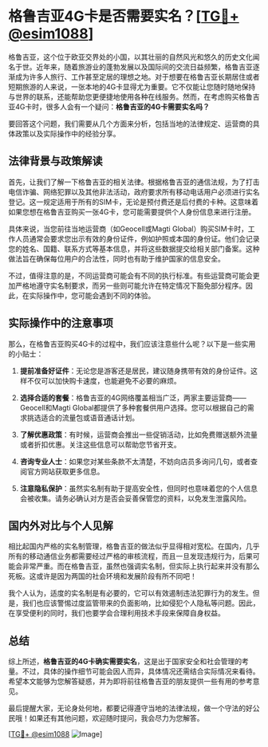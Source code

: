 # 格鲁吉亚4G卡是否需要实名？[[TG💪+ @esim1088](https://t.me/s/esim1088)]

格鲁吉亚，这个位于欧亚交界处的小国，以其壮丽的自然风光和悠久的历史文化闻名于世。近年来，随着旅游业的蓬勃发展以及国际间的交流日益频繁，格鲁吉亚逐渐成为许多人旅行、工作甚至定居的理想之地。对于想要在格鲁吉亚长期居住或者短期旅游的人来说，一张本地的4G卡显得尤为重要。它不仅能让您随时随地保持与世界的联系，还能帮助您更便捷地使用各种在线服务。然而，在考虑购买格鲁吉亚4G卡时，很多人会有一个疑问：**格鲁吉亚的4G卡需要实名吗？**

要回答这个问题，我们需要从几个方面来分析，包括当地的法律规定、运营商的具体政策以及实际操作中的经验分享。

## 法律背景与政策解读

首先，让我们了解一下格鲁吉亚的相关法律。根据格鲁吉亚的通信法规，为了打击电信诈骗、网络犯罪以及其他非法活动，政府要求所有移动电话用户必须进行实名登记。这一规定适用于所有的SIM卡，无论是预付费还是后付费的卡种。这意味着如果您想在格鲁吉亚购买一张4G卡，您可能需要提供个人身份信息来进行注册。

具体来说，当您前往当地运营商（如Geocell或Magti Global）购买SIM卡时，工作人员通常会要求您出示有效的身份证件，例如护照或本国的身份证。他们会记录您的姓名、国籍、联系方式等基本信息，并将这些数据提交给相关部门备案。这种做法旨在确保每位用户的合法性，同时也有助于维护国家的信息安全。

不过，值得注意的是，不同运营商可能会有不同的执行标准。有些运营商可能会更加严格地遵守实名制要求，而另一些则可能允许在特定情况下豁免部分程序。因此，在实际操作中，您可能会遇到不同的体验。

## 实际操作中的注意事项

那么，在格鲁吉亚购买4G卡的过程中，我们应该注意些什么呢？以下是一些实用的小贴士：

1. **提前准备好证件**：无论您是游客还是居民，建议随身携带有效的身份证件。这样不仅可以加快购卡速度，也能避免不必要的麻烦。
   
2. **选择合适的套餐**：格鲁吉亚的4G网络覆盖相当广泛，两家主要运营商——Geocell和Magti Global都提供了多种套餐供用户选择。您可以根据自己的需求挑选适合的流量包或语音通话计划。

3. **了解优惠政策**：有时候，运营商会推出一些促销活动，比如免费赠送额外流量或者折扣优惠。关注这些信息可以帮助您节省开支。

4. **咨询专业人士**：如果您对某些条款不太清楚，不妨向店员多询问几句，或者查阅官方网站获取更多信息。

5. **注意隐私保护**：虽然实名制有助于提高安全性，但同时也意味着您的个人信息会被收集。请务必确认对方是否会妥善保管您的资料，以免发生泄露风险。

## 国内外对比与个人见解

相比起国内严格的实名制管理，格鲁吉亚的做法似乎显得相对宽松。在国内，几乎所有的移动通信业务都需要经过严格的审核流程，而且一旦发现违规行为，后果可能会非常严重。而在格鲁吉亚，虽然也强调实名制，但实际上执行起来并没有那么死板。这或许是因为两国的社会环境和发展阶段有所不同吧！

我个人认为，适度的实名制是有必要的，它可以有效遏制违法犯罪行为的发生。但是，我们也应该警惕过度监管带来的负面影响，比如侵犯个人隐私等问题。因此，在享受便利的同时，我们也要学会合理利用技术手段来保障自身权益。

## 总结

综上所述，**格鲁吉亚的4G卡确实需要实名**，这是出于国家安全和社会管理的考量。不过，具体的操作细节可能会因人而异，具体情况还需结合实际情况来看待。希望本文能够为您解答疑惑，并为即将前往格鲁吉亚的朋友提供一些有用的参考意见。

最后提醒大家，无论身处何地，都要记得遵守当地的法律法规，做一个守法的好公民哦！如果还有其他问题，欢迎随时提问，我会尽力为您解答。

[[TG💪+ @esim1088](https://t.me/s/esim1088) ![Image](https://i.postimg.cc/4NQfJmqS/Snipaste-2025-05-13-00-14-12.png)]